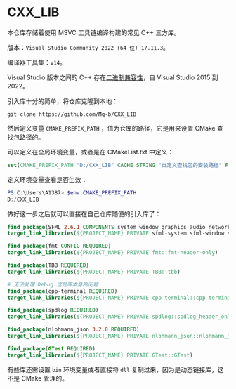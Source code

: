 # CXX_LIB

本仓库存储着使用 MSVC 工具链编译构建的常见 C++ 三方库。

版本：`Visual Studio Community 2022 (64 位) 17.11.3`。

编译器工具集：`v14`。

Visual Studio 版本之间的 C++ 存在[二进制兼容性](https://learn.microsoft.com/zh-cn/cpp/porting/binary-compat-2015-2017?view=msvc-170)，自 Visual Studio 2015 到 2022。

引入库十分的简单，将仓库克隆到本地：

```shell
git clone https://github.com/Mq-b/CXX_LIB
```

然后定义变量 `CMAKE_PREFIX_PATH` ，值为仓库的路径，它是用来设置 CMake 查找包路径的。

可以定义在全局环境变量，或者是在 CMakeList.txt 中定义：

```cmake
set(CMAKE_PREFIX_PATH "D:/CXX_LIB" CACHE STRING "自定义查找包的安装路径" FORCE)
```

定义环境变量查看是否生效：

```PowerShell
PS C:\Users\A1387> $env:CMAKE_PREFIX_PATH
D:/CXX_LIB
```

做好这一步之后就可以直接在自己仓库随便的引入库了：

```cmake
find_package(SFML 2.6.1 COMPONENTS system window graphics audio network REQUIRED)
target_link_libraries(${PROJECT_NAME} PRIVATE sfml-system sfml-window sfml-graphics sfml-audio sfml-network)

find_package(fmt CONFIG REQUIRED)
target_link_libraries(${PROJECT_NAME} PRIVATE fmt::fmt-header-only)

find_package(TBB REQUIRED)
target_link_libraries(${PROJECT_NAME} PRIVATE TBB::tbb)

# 无法处理 Debug 这是库本身的问题
find_package(cpp-terminal REQUIRED)
target_link_libraries(${PROJECT_NAME} PRIVATE cpp-terminal::cpp-terminal)

find_package(spdlog REQUIRED)
target_link_libraries(${PROJECT_NAME} PRIVATE spdlog::spdlog_header_only)

find_package(nlohmann_json 3.2.0 REQUIRED)
target_link_libraries(${PROJECT_NAME} PRIVATE nlohmann_json::nlohmann_json)

find_package(GTest REQUIRED)
target_link_libraries(${PROJECT_NAME} PRIVATE GTest::GTest)
```

有些库还需设置 `bin` 环境变量或者直接将 `dll` 复制过来，因为是动态链接库，这不是 CMake 管理的。
